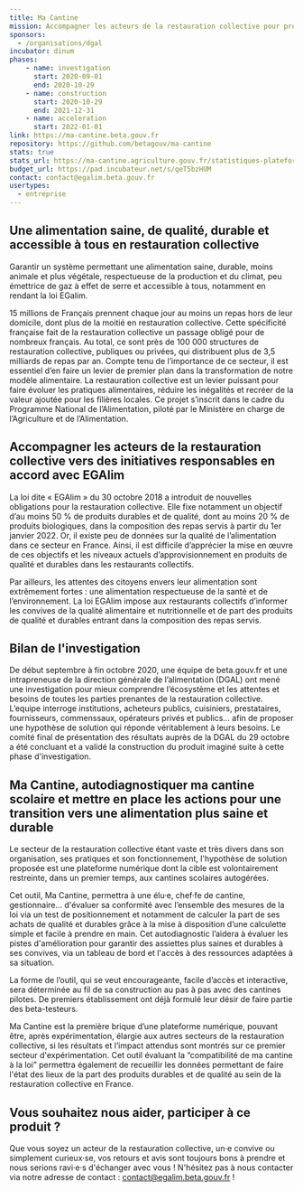 ```yaml
---
title: Ma Cantine
mission: Accompagner les acteurs de la restauration collective pour proposer une alimentation de qualité, saine et durable
sponsors: 
  - /organisations/dgal
incubator: dinum
phases:
    - name: investigation
      start: 2020-09-01
      end: 2020-10-29
    - name: construction
      start: 2020-10-29
      end: 2021-12-31
    - name: acceleration
      start: 2022-01-01
link: https://ma-cantine.beta.gouv.fr
repository: https://github.com/betagouv/ma-cantine
stats: true
stats_url: https://ma-cantine.agriculture.gouv.fr/statistiques-plateforme
budget_url: https://pad.incubateur.net/s/qeT5bzHUM
contact: contact@egalim.beta.gouv.fr
usertypes:
  - entreprise
---
```


## Une alimentation saine, de qualité, durable et accessible à tous en restauration collective

Garantir un système permettant une alimentation saine, durable, moins animale et plus végétale, respectueuse de la production et du climat, peu émettrice de gaz à effet de serre et accessible à tous, notamment en rendant la loi EGalim.

15 millions de Français prennent chaque jour au moins un repas hors de leur domicile, dont plus de la moitié en restauration collective. Cette spécificité française fait de la restauration collective un passage obligé pour de nombreux français.
Au total, ce sont près de 100 000 structures de restauration collective, publiques ou privées, qui distribuent plus de 3,5 milliards de repas par an. Compte tenu de l’importance de ce secteur, il est essentiel d’en faire un levier de premier plan dans la transformation de notre modèle alimentaire.
La restauration collective est un levier puissant pour faire évoluer les pratiques alimentaires, réduire les inégalités et recréer de la valeur ajoutée pour les filières locales.
Ce projet s’inscrit dans le cadre du Programme National de l’Alimentation, piloté par le Ministère en charge de l’Agriculture et de l’Alimentation.

## Accompagner les acteurs de la restauration collective vers des initiatives responsables en accord avec EGAlim

La loi dite « EGAlim » du 30 octobre 2018 a introduit de nouvelles obligations pour la restauration collective. Elle fixe notamment un objectif d’au moins 50 % de produits durables et de qualité, dont au moins 20 % de produits biologiques, dans la composition des repas servis à partir du 1er janvier 2022. Or, il existe peu de données sur la qualité de l’alimentation dans ce secteur en France. Ainsi, il est difficile d’apprécier la mise en œuvre de ces objectifs et les niveaux actuels d’approvisionnement en produits de qualité et durables dans les restaurants collectifs.

Par ailleurs, les attentes des citoyens envers leur alimentation sont extrêmement fortes : une alimentation respectueuse de la santé et de l’environnement. La loi EGAlim impose aux restaurants collectifs d’informer les convives de la qualité alimentaire et nutritionnelle et de part des produits de qualité et durables entrant dans la composition des repas servis.

## Bilan de l'investigation

De début septembre à fin octobre 2020, une équipe de beta.gouv.fr et une intrapreneuse de la direction générale de l’alimentation (DGAL) ont mené une investigation pour mieux comprendre l’écosystème et les attentes et besoins de toutes les parties prenantes de la restauration collective. L’equipe interroge institutions, acheteurs publics, cuisiniers, prestataires, fournisseurs, commenssaux, opérateurs privés et publics… afin de proposer une hypothèse de solution qui réponde véritablement à leurs besoins. Le comité final de présentation des résultats auprès de la DGAL du 29 octobre a été concluant et a validé la construction du produit imaginé suite à cette phase d'investigation. 

## Ma Cantine, autodiagnostiquer ma cantine scolaire et mettre en place les actions pour une transition vers une alimentation plus saine et durable

Le secteur de la restauration collective étant vaste et très divers dans son organisation, ses pratiques et son fonctionnement, l'hypothèse de solution proposée est une plateforme numérique dont la cible est volontairement restreinte, dans un premier temps, aux cantines scolaires autogérées. 

Cet outil, Ma Cantine, permettra à une élu·e, chef·fe de cantine, gestionnaire… d'évaluer sa conformité avec l’ensemble des mesures de la loi via un test de positionnement et notamment de calculer la part de ses achats de qualité et durables grâce à la mise à disposition d’une calculette simple et facile à prendre en main. Cet autodiagnostic l’aidera à évaluer les pistes d'amélioration pour garantir des assiettes plus saines et durables à ses convives, via un tableau de bord et l'accès à des ressources adaptées à sa situation.  

La forme de l’outil, qui se veut encourageante, facile d’accès et interactive, sera déterminée au fil de sa construction au pas à pas avec des cantines pilotes. De premiers établissement ont déjà formulé leur désir de faire partie des beta-testeurs. 

Ma Cantine est la première brique d’une plateforme numérique, pouvant être, après expérimentation, élargie aux autres secteurs de la restauration collective, si les résultats et l’impact attendus sont montrés sur ce premier secteur d'expérimentation. Cet outil évaluant la “compatibilité de ma cantine à la loi” permettra également de recueillir les données permettant de faire l'état des lieux de la part des produits durables et de qualité au sein de la restauration collective en France.

## Vous souhaitez nous aider, participer à ce produit ? 

Que vous soyez un acteur de la restauration collective, un·e convive ou simplement curieux·se, vos retours et avis sont toujours bons à prendre et nous serions ravi·e·s d'échanger avec vous ! N'hésitez pas à nous contacter via notre adresse de contact : contact@egalim.beta.gouv.fr !
